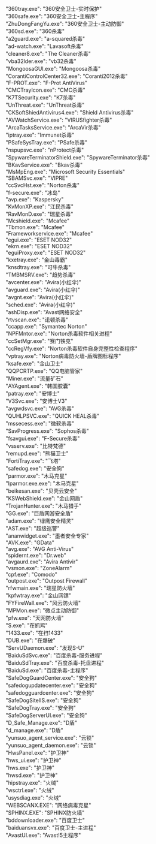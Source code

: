 <!DOCTYPE html>
<html lang="en">
<head>
    <meta charset="UTF-8">
    <title><h2><b>Record Common Antivirus processes<b></h2></title><br>
</head>
<body>
"360tray.exe": "360安全卫士-实时保护"<br>
"360safe.exe": "360安全卫士-主程序"<br>
"ZhuDongFangYu.exe": "360安全卫士-主动防御"<br>
"360sd.exe": "360杀毒"<br>
"a2guard.exe": "a-squared杀毒"<br>
"ad-watch.exe": "Lavasoft杀毒"<br>
"cleaner8.exe": "The Cleaner杀毒"<br>
"vba32lder.exe": "vb32杀毒"<br>
"MongoosaGUI.exe": "Mongoosa杀毒"<br>
"CorantiControlCenter32.exe": "Coranti2012杀毒"<br>
"F-PROT.exe": "F-Prot AntiVirus"<br>
"CMCTrayIcon.exe": "CMC杀毒"<br>
"K7TSecurity.exe": "K7杀毒"<br>
"UnThreat.exe": "UnThreat杀毒"<br>
"CKSoftShiedAntivirus4.exe": "Shield Antivirus杀毒"<br>
"AVWatchService.exe": "VIRUSfighter杀毒"<br>
"ArcaTasksService.exe": "ArcaVir杀毒"<br>
"iptray.exe": "Immunet杀毒"<br>
"PSafeSysTray.exe": "PSafe杀毒"<br>
"nspupsvc.exe": "nProtect杀毒"<br>
"SpywareTerminatorShield.exe": "SpywareTerminator杀毒"<br>
"BKavService.exe": "Bkav杀毒"<br>
"MsMpEng.exe": "Microsoft Security Essentials"<br>
"SBAMSvc.exe": "VIPRE"<br>
"ccSvcHst.exe": "Norton杀毒"<br>
"f-secure.exe": "冰岛"<br>
"avp.exe": "Kaspersky"<br>
"KvMonXP.exe": "江民杀毒"<br>
"RavMonD.exe": "瑞星杀毒"<br>
"Mcshield.exe": "Mcafee"<br>
"Tbmon.exe": "Mcafee"<br>
"Frameworkservice.exe": "Mcafee"<br>
"egui.exe": "ESET NOD32"<br>
"ekrn.exe": "ESET NOD32"<br>
"eguiProxy.exe": "ESET NOD32"<br>
"kxetray.exe": "金山毒霸"<br>
"knsdtray.exe": "可牛杀毒"<br>
"TMBMSRV.exe": "趋势杀毒"<br>
"avcenter.exe": "Avira(小红伞)"<br>
"avguard.exe": "Avira(小红伞)"<br>
"avgnt.exe": "Avira(小红伞)"<br>
"sched.exe": "Avira(小红伞)"<br>
"ashDisp.exe": "Avast网络安全"<br>
"rtvscan.exe": "诺顿杀毒"<br>
"ccapp.exe": "Symantec Norton"<br>
"NPFMntor.exe": "Norton杀毒软件相关进程"<br>
"ccSetMgr.exe": "赛门铁克"<br>
"ccRegVfy.exe": "Norton杀毒软件自身完整性检查程序"<br>
"vptray.exe": "Norton病毒防火墙-盾牌图标程序"<br>
"ksafe.exe": "金山卫士"<br>
"QQPCRTP.exe": "QQ电脑管家"<br>
"Miner.exe": "流量矿石"<br>
"AYAgent.exe": "韩国胶囊"<br>
"patray.exe": "安博士"<br>
"V3Svc.exe": "安博士V3"<br>
"avgwdsvc.exe": "AVG杀毒"<br>
"QUHLPSVC.exe": "QUICK HEAL杀毒"<br>
"mssecess.exe": "微软杀毒"<br>
"SavProgress.exe": "Sophos杀毒"<br>
"fsavgui.exe": "F-Secure杀毒"<br>
"vsserv.exe": "比特梵德"<br>
"remupd.exe": "熊猫卫士"<br>
"FortiTray.exe": "飞塔"<br>
"safedog.exe": "安全狗"<br>
"parmor.exe": "木马克星"<br>
"Iparmor.exe.exe": "木马克星"<br>
"beikesan.exe": "贝壳云安全"<br>
"KSWebShield.exe": "金山网盾"<br>
"TrojanHunter.exe": "木马猎手"<br>
"GG.exe": "巨盾网游安全盾"<br>
"adam.exe": "绿鹰安全精灵"<br>
"AST.exe": "超级巡警"<br>
"ananwidget.exe": "墨者安全专家"<br>
"AVK.exe": "GData"<br>
"avg.exe": "AVG Anti-Virus"<br>
"spidernt.exe": "Dr.web"<br>
"avgaurd.exe": "Avira Antivir"<br>
"vsmon.exe": "ZoneAlarm"<br>
"cpf.exe": "Comodo"<br>
"outpost.exe": "Outpost Firewall"<br>
"rfwmain.exe": "瑞星防火墙"<br>
"kpfwtray.exe": "金山网镖"<br>
"FYFireWall.exe": "风云防火墙"<br>
"MPMon.exe": "微点主动防御"<br>
"pfw.exe": "天网防火墙"<br>
"S.exe": "在抓鸡"<br>
"1433.exe": "在扫1433"<br>
"DUB.exe": "在爆破"<br>
"ServUDaemon.exe": "发现S-U"<br>
"BaiduSdSvc.exe": "百度杀毒-服务进程"<br>
"BaiduSdTray.exe": "百度杀毒-托盘进程"<br>
"BaiduSd.exe": "百度杀毒-主程序"<br>
"SafeDogGuardCenter.exe": "安全狗"<br>
"safedogupdatecenter.exe": "安全狗"<br>
"safedogguardcenter.exe": "安全狗"<br>
"SafeDogSiteIIS.exe": "安全狗"<br>
"SafeDogTray.exe": "安全狗"<br>
"SafeDogServerUI.exe": "安全狗"<br>
"D_Safe_Manage.exe": "D盾"<br>
"d_manage.exe": "D盾"<br>
"yunsuo_agent_service.exe": "云锁"<br>
"yunsuo_agent_daemon.exe": "云锁"<br>
"HwsPanel.exe": "护卫神"<br>
"hws_ui.exe": "护卫神"<br>
"hws.exe": "护卫神"<br>
"hwsd.exe": "护卫神"<br>
"hipstray.exe": "火绒"<br>
"wsctrl.exe": "火绒"<br>
"usysdiag.exe": "火绒"<br>
"WEBSCANX.EXE": "网络病毒克星"<br>
"SPHINX.EXE": "SPHINX防火墙"<br>
"bddownloader.exe": "百度卫士"<br>
"baiduansvx.exe": "百度卫士-主进程"<br>
"AvastUI.exe": "Avast!5主程序"
</body>
</html>